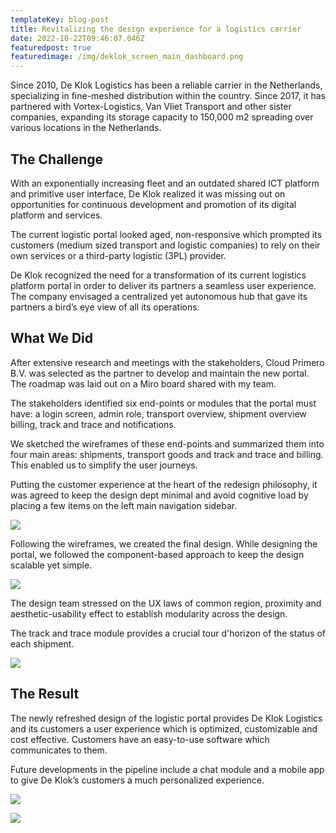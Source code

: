 ```yaml
---
templateKey: blog-post
title: Revitalizing the design experience for a logistics carrier
date: 2022-10-22T09:46:07.046Z
featuredpost: true
featuredimage: /img/deklok_screen_main_dashboard.png
---
```



Since 2010, De Klok Logistics has been a reliable carrier in the Netherlands, specializing in fine-meshed distribution within the country. Since 2017, it has partnered with Vortex-Logistics, Van Vliet Transport and other sister companies, expanding its storage capacity to 150,000 m2 spreading over various locations in the Netherlands. 

## The Challenge

With an exponentially increasing fleet and an outdated shared ICT platform and primitive user interface, De Klok realized it was missing out on opportunities for continuous development and promotion of its digital platform and services.

The current logistic portal looked aged, non-responsive which prompted its customers (medium sized transport and logistic companies) to rely on their own services or a third-party logistic (3PL) provider.

De Klok recognized the need for a transformation of its current logistics platform portal in order to deliver its partners a seamless user experience. The company envisaged a centralized yet autonomous hub that gave its partners a bird’s eye view of all its operations.

## What We Did

After extensive research and meetings with the stakeholders, Cloud Primero B.V. was selected as the partner to develop and maintain the new portal. The roadmap was laid out on a Miro board shared with my team. 

The stakeholders identified six end-points or modules that the portal must have: a login screen, admin role, transport overview, shipment overview billing, track and trace and notifications.

We sketched the wireframes of these end-points and summarized them into four main areas: shipments, transport goods and track and trace and billing. This enabled us to simplify the user journeys.

Putting the customer experience at the heart of the redesign philosophy, it was agreed to keep the design dept minimal and avoid cognitive load by placing a few items on the left main navigation sidebar.

![](/img/deklok_screen_main_dashboard.png)

Following the wireframes, we created the final design. While designing the portal, we followed the component-based approach to keep the design scalable yet simple.

![](/img/deklok_screen_tiles.png)

The design team stressed on the UX laws of common region, proximity and aesthetic-usability effect to establish modularity across the design.

The track and trace module provides a crucial tour d'horizon of the status of each shipment.

![](/img/deklok_screen_laws.png)

## The Result

The newly refreshed design of the logistic portal provides De Klok Logistics and its customers a user experience which is optimized, customizable and cost effective. Customers have an easy-to-use software which communicates to them. 

Future developments in the pipeline include a chat module and a mobile app to give De Klok’s customers a much personalized experience.

![](/img/deklok_screen_colors.png)

![](/img/deklok_screen_typography.png)